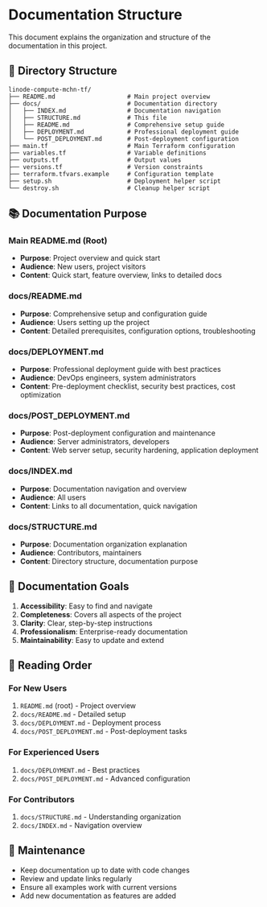# Documentation Structure

This document explains the organization and structure of the documentation in this project.

## 📁 Directory Structure

```
linode-compute-mchn-tf/
├── README.md                    # Main project overview
├── docs/                        # Documentation directory
│   ├── INDEX.md                 # Documentation navigation
│   ├── STRUCTURE.md             # This file
│   ├── README.md                # Comprehensive setup guide
│   ├── DEPLOYMENT.md            # Professional deployment guide
│   └── POST_DEPLOYMENT.md       # Post-deployment configuration
├── main.tf                      # Main Terraform configuration
├── variables.tf                 # Variable definitions
├── outputs.tf                   # Output values
├── versions.tf                  # Version constraints
├── terraform.tfvars.example     # Configuration template
├── setup.sh                     # Deployment helper script
└── destroy.sh                   # Cleanup helper script
```

## 📚 Documentation Purpose

### Main README.md (Root)
- **Purpose**: Project overview and quick start
- **Audience**: New users, project visitors
- **Content**: Quick start, feature overview, links to detailed docs

### docs/README.md
- **Purpose**: Comprehensive setup and configuration guide
- **Audience**: Users setting up the project
- **Content**: Detailed prerequisites, configuration options, troubleshooting

### docs/DEPLOYMENT.md
- **Purpose**: Professional deployment guide with best practices
- **Audience**: DevOps engineers, system administrators
- **Content**: Pre-deployment checklist, security best practices, cost optimization

### docs/POST_DEPLOYMENT.md
- **Purpose**: Post-deployment configuration and maintenance
- **Audience**: Server administrators, developers
- **Content**: Web server setup, security hardening, application deployment

### docs/INDEX.md
- **Purpose**: Documentation navigation and overview
- **Audience**: All users
- **Content**: Links to all documentation, quick navigation

### docs/STRUCTURE.md
- **Purpose**: Documentation organization explanation
- **Audience**: Contributors, maintainers
- **Content**: Directory structure, documentation purpose

## 🎯 Documentation Goals

1. **Accessibility**: Easy to find and navigate
2. **Completeness**: Covers all aspects of the project
3. **Clarity**: Clear, step-by-step instructions
4. **Professionalism**: Enterprise-ready documentation
5. **Maintainability**: Easy to update and extend

## 📖 Reading Order

### For New Users
1. `README.md` (root) - Project overview
2. `docs/README.md` - Detailed setup
3. `docs/DEPLOYMENT.md` - Deployment process
4. `docs/POST_DEPLOYMENT.md` - Post-deployment tasks

### For Experienced Users
1. `docs/DEPLOYMENT.md` - Best practices
2. `docs/POST_DEPLOYMENT.md` - Advanced configuration

### For Contributors
1. `docs/STRUCTURE.md` - Understanding organization
2. `docs/INDEX.md` - Navigation overview

## 🔄 Maintenance

- Keep documentation up to date with code changes
- Review and update links regularly
- Ensure all examples work with current versions
- Add new documentation as features are added
